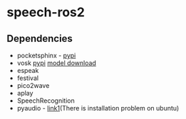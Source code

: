 # speech-ros2
## Dependencies
- pocketsphinx - [pypi](https://pypi.org/project/pocketsphinx/)
- vosk [pypi](https://pypi.org/project/vosk/) [model download](https://alphacephei.com/vosk/models)
- espeak
- festival
- pico2wave
- aplay
- SpeechRecognition
- pyaudio - [link1](https://stackoverflow.com/a/35593426/9241531)(There is installation problem on ubuntu)
